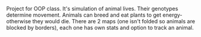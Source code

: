 Project for OOP class.
It's simulation of animal lives. Their genotypes determine movement. Animals can breed and eat plants to get energy-otherwise they would die. There are 2 maps (one isn't folded so animals are blocked by borders), each one has own stats and option to track an animal.
